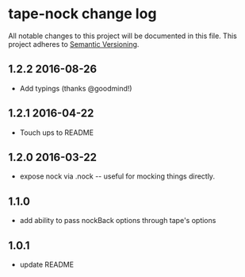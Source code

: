 # tape-nock change log

All notable changes to this project will be documented in this file.
This project adheres to [Semantic Versioning](http://semver.org/).

## 1.2.2 2016-08-26
* Add typings (thanks @goodmind!)

## 1.2.1 2016-04-22
* Touch ups to README

## 1.2.0 2016-03-22
* expose nock via .nock -- useful for mocking things directly.

## 1.1.0
* add ability to pass nockBack options through tape's options

## 1.0.1
* update README
